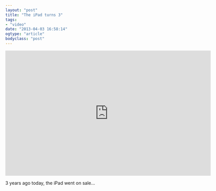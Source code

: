 ```yaml
---
layout: "post"
title: "The iPad turns 3"
tags: 
- "video"
date: "2013-04-03 16:58:14"
ogtype: "article"
bodyclass: "post"
---
```


<span class="embed-youtube" style="text-align:center; display: block;"><iframe allowfullscreen="true" class="youtube-player" frameborder="0" height="390" src="http://www.youtube.com/embed/lTNbKCAFHJo?version=3&rel=1&fs=1&showsearch=0&showinfo=1&iv_load_policy=1&wmode=transparent" type="text/html" width="640"></iframe></span>

3 years ago today, the iPad went on sale…